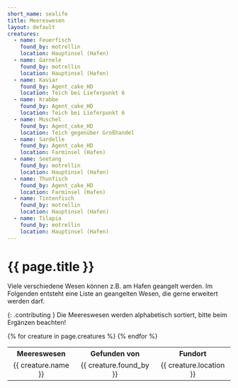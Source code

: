 ```yaml
---
short_name: sealife
title: Meereswesen
layout: default
creatures:
  - name: Feuerfisch
    found_by: motrellin
    location: Hauptinsel (Hafen)
  - name: Garnele
    found_by: motrellin
    location: Hauptinsel (Hafen)
  - name: Kaviar
    found_by: Agent_cake_HD
    location: Teich bei Lieferpunkt 6
  - name: Krabbe
    found_by: Agent_cake_HD
    location: Teich bei Lieferpunkt 6
  - name: Muschel
    found_by: Agent_cake_HD
    location: Teich gegenüber Großhandel
  - name: Sardelle
    found_by: Agent_cake_HD
    location: Farminsel (Hafen)
  - name: Seetang
    found_by: motrellin
    location: Hauptinsel (Hafen)
  - name: Thunfisch
    found_by: Agent_cake_HD
    location: Farminsel (Hafen)
  - name: Tintenfisch
    found_by: motrellin
    location: Hauptinsel (Hafen)
  - name: Tilapia
    found_by: motrellin
    location: Hauptinsel (Hafen)
---
```

# {{ page.title }}

Viele verschiedene Wesen können z.B. am Hafen geangelt werden. Im Folgenden
entsteht eine Liste an geangelten Wesen, die gerne erweitert werden darf.

{: .contributing }
Die Meereswesen werden alphabetisch sortiert, bitte beim Ergänzen beachten!

<table>
 <tr>
  <th>
   Meereswesen
  </th>
  <th>
   Gefunden von
  </th>
  <th>
   Fundort
  </th>
 </tr>
 {% for creature in page.creatures %}
 <tr>
  <td>
   <center>{{ creature.name }}</center>
  </td>
  <td>
   <center>{{ creature.found_by }}</center>
  </td>
  <td>
   <center>{{ creature.location }}</center>
  </td>
 </tr>
 {% endfor %}
</table>
